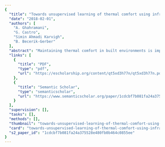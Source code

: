 ```yaml
---
{
  "title": "Towards unsupervised learning of thermal comfort using infrared thermography",
  "date": "2018-02-01",
  "authors": [
    "A. Ghahramani",
    "G. Castro",
    "Simin Ahmadi Karvigh",
    "B. Becerik-Gerber"
  ],
  "abstract": "Maintaining thermal comfort in built environments is important for occupant health, well-being, and productivity, and also for efficient HVAC system operations. Most of the existing personal thermal comfort learning methods require occupants to provide feedback via a survey to label the monitored environmental or physiological conditions in order to train the prediction models. Accuracy of these models usually drops after the training process as personal thermal comfort is dynamic and changes over time due to climatic variations and/or acclimation. In this paper, we present a hidden Markov model (HMM) based learning method to capture personal thermal comfort using infrared thermography of the human face. We chose human face since its blood vessels has a higher density and it is not covered while performing regular activities in built environments. The learning algorithm has 3 hidden states (i.e., uncomfortably warm, comfortable, uncomfortably cool) and uses discretization for forming the observed states from the continuous infrared measurements. The approach can potentially be used for continuous monitoring of thermal comfort to capture the variations over time. We tested and validated the method in a four-day long experiment with 10 subjects and demonstrated an accuracy of 82.8% for predicting uncomfortable conditions.",
  "links": [
    {
      "title": "PDF",
      "type": "pdf",
      "url": "https://escholarship.org/content/qt5xd3h77n/qt5xd3h77n.pdf?t=pod473"
    },
    {
      "title": "Semantic Scholar",
      "type": "semanticscholar",
      "url": "https://www.semanticscholar.org/paper/1cdcbf7b081fa24a375528e480fb0b464c0855ee"
    }
  ],
  "supervision": [],
  "tasks": [],
  "methods": [],
  "thumbnail": "towards-unsupervised-learning-of-thermal-comfort-using-infrared-thermography-thumb.jpg",
  "card": "towards-unsupervised-learning-of-thermal-comfort-using-infrared-thermography-card.jpg",
  "s2_paper_id": "1cdcbf7b081fa24a375528e480fb0b464c0855ee"
}
---
```


